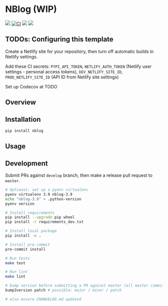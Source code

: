 # NBlog (WIP)

[![](https://img.shields.io/pypi/v/nblog.svg)](https://pypi.python.org/pypi/nblog)
[![CI](https://github.com/maximz/nblog/actions/workflows/ci.yaml/badge.svg?branch=master)](https://github.com/maximz/nblog/actions/workflows/ci.yaml)
[![](https://img.shields.io/badge/docs-here-blue.svg)](https://nblog.maximz.com)
[![](https://img.shields.io/github/stars/maximz/nblog?style=social)](https://github.com/maximz/nblog)

## TODOs: Configuring this template

Create a Netlify site for your repository, then turn off automatic builds in Netlify settings.

Add these CI secrets: `PYPI_API_TOKEN`, `NETLIFY_AUTH_TOKEN` (Netlify user settings - personal access tokens), `DEV_NETLIFY_SITE_ID`, `PROD_NETLIFY_SITE_ID` (API ID from Netlify site settings)

Set up Codecov at TODO

## Overview

## Installation

```bash
pip install nblog
```

## Usage

## Development

Submit PRs against `develop` branch, then make a release pull request to `master`.

```bash
# Optional: set up a pyenv virtualenv
pyenv virtualenv 3.9 nblog-3.9
echo "nblog-3.9" > .python-version
pyenv version

# Install requirements
pip install --upgrade pip wheel
pip install -r requirements_dev.txt

# Install local package
pip install -e .

# Install pre-commit
pre-commit install

# Run tests
make test

# Run lint
make lint

# bump version before submitting a PR against master (all master commits are deployed)
bump2version patch # possible: major / minor / patch

# also ensure CHANGELOG.md updated
```
